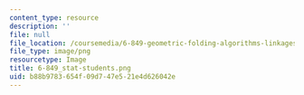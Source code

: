 ```yaml
---
content_type: resource
description: ''
file: null
file_location: /coursemedia/6-849-geometric-folding-algorithms-linkages-origami-polyhedra-fall-2012/b88b9783654f09d747e521e4d626042e_6-849_stat-students.png
file_type: image/png
resourcetype: Image
title: 6-849_stat-students.png
uid: b88b9783-654f-09d7-47e5-21e4d626042e
---
```

